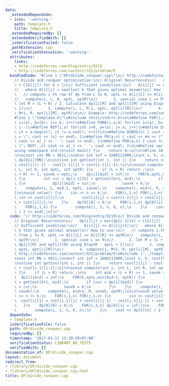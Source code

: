 ```yaml
---
data:
  _extendedDependsOn:
  - icon: ':warning:'
    path: template.h
    title: template.h
  _extendedRequiredBy: []
  _extendedVerifiedWith: []
  _isVerificationFailed: false
  _pathExtension: cpp
  _verificationStatusIcon: ':warning:'
  attributes:
    links:
    - http://codeforces.com/blog/entry/8219
    - http://codeforces.com/contest/321/problem/E
  bundledCode: "#line 1 \"DP/divide_conquer.cpp\"\n// http://codeforces.com/blog/entry/8219\n\
    // Divide and conquer optimization:\n// Original Recurrence\n//   dp[i][j] = min(dp[i-1][k]\
    \ + C[k][j]) for k < j\n// Sufficient condition:\n//   A[i][j] <= A[i][j+1]\n\
    //   where A[i][j] = smallest k that gives optimal answer\n// How to use:\n//\
    \   // compute i-th row of dp from L to R. optL <= A[i][L] <= A[i][R] <= optR\n\
    //   compute(i, L, R, optL, optR)\n//       1. special case L == R\n//       2.\
    \ let M = (L + R) / 2. Calculate dp[i][M] and opt[i][M] using O(optR - optL +\
    \ 1)\n//       3. compute(i, L, M-1, optL, opt[i][M])\n//       4. compute(i,\
    \ M+1, R, opt[i][M], optR)\n\n// Example: http://codeforces.com/contest/321/problem/E\n\
    #line 1 \"template.h\"\n#include <bits/stdc++.h>\n\n#define FOR(i,a,b) for(int\
    \ i=(a),_b=(b); i<=_b; i++)\n#define FORD(i,a,b) for(int i=(a),_b=(b); i>=_b;\
    \ i--)\n#define REP(i,a) for(int i=0,_a=(a); i<_a; i++)\n#define EACH(it,a) for(__typeof(a.begin())\
    \ it = a.begin(); it != a.end(); ++it)\n\n#define DEBUG(x) { cout << #x << \"\
    \ = \"; cout << (x) << endl; }\n#define PR(a,n) { cout << #a << \" = \"; FOR(_,1,n)\
    \ cout << a[_] << ' '; cout << endl; }\n#define PR0(a,n) { cout << #a << \" =\
    \ \"; REP(_,n) cout << a[_] << ' '; cout << endl; }\n\n#define sqr(x) ((x) * (x))\n\
    using namespace std;\n\nint main() {\n    return 0;\n}\n\n#line 18 \"DP/divide_conquer.cpp\"\
    \n\nconst int MN = 4011;\nconst int inf = 1000111000;\nint n, k, cost[MN][MN],\
    \ dp[811][MN];\n\ninline int getCost(int i, int j) {\n    return cost[j][j] -\
    \ cost[j][i-1] - cost[i-1][j] + cost[i-1][i-1];\n}\n\nvoid compute(int i, int\
    \ L, int R, int optL, int optR) {\n    if (L > R) return ;\n\n    int mid = (L\
    \ + R) >> 1, savek = optL;\n    dp[i][mid] = inf;\n    FOR(k,optL,min(mid-1, optR))\
    \ {\n        int cur = dp[i-1][k] + getCost(k+1, mid);\n        if (cur < dp[i][mid])\
    \ {\n            dp[i][mid] = cur;\n            savek = k;\n        }\n    }\n\
    \    compute(i, L, mid-1, optL, savek);\n    compute(i, mid+1, R, savek, optR);\n\
    }\n\nvoid solve() {\n    cin >> n >> k;\n    FOR(i,1,n) FOR(j,1,n) {\n       \
    \ cin >> cost[i][j];\n        cost[i][j] = cost[i-1][j] + cost[i][j-1] - cost[i-1][j-1]\
    \ + cost[i][j];\n    }\n    dp[0][0] = 0;\n    FOR(i,1,n) dp[0][i] = inf;\n\n\
    \    FOR(i,1,k) {\n        compute(i, 1, n, 0, n);\n    }\n    cout << dp[k][n]\
    \ / 2 << endl;\n}\n"
  code: "// http://codeforces.com/blog/entry/8219\n// Divide and conquer optimization:\n\
    // Original Recurrence\n//   dp[i][j] = min(dp[i-1][k] + C[k][j]) for k < j\n\
    // Sufficient condition:\n//   A[i][j] <= A[i][j+1]\n//   where A[i][j] = smallest\
    \ k that gives optimal answer\n// How to use:\n//   // compute i-th row of dp\
    \ from L to R. optL <= A[i][L] <= A[i][R] <= optR\n//   compute(i, L, R, optL,\
    \ optR)\n//       1. special case L == R\n//       2. let M = (L + R) / 2. Calculate\
    \ dp[i][M] and opt[i][M] using O(optR - optL + 1)\n//       3. compute(i, L, M-1,\
    \ optL, opt[i][M])\n//       4. compute(i, M+1, R, opt[i][M], optR)\n\n// Example:\
    \ http://codeforces.com/contest/321/problem/E\n#include \"../template.h\"\n\n\
    const int MN = 4011;\nconst int inf = 1000111000;\nint n, k, cost[MN][MN], dp[811][MN];\n\
    \ninline int getCost(int i, int j) {\n    return cost[j][j] - cost[j][i-1] - cost[i-1][j]\
    \ + cost[i-1][i-1];\n}\n\nvoid compute(int i, int L, int R, int optL, int optR)\
    \ {\n    if (L > R) return ;\n\n    int mid = (L + R) >> 1, savek = optL;\n  \
    \  dp[i][mid] = inf;\n    FOR(k,optL,min(mid-1, optR)) {\n        int cur = dp[i-1][k]\
    \ + getCost(k+1, mid);\n        if (cur < dp[i][mid]) {\n            dp[i][mid]\
    \ = cur;\n            savek = k;\n        }\n    }\n    compute(i, L, mid-1, optL,\
    \ savek);\n    compute(i, mid+1, R, savek, optR);\n}\n\nvoid solve() {\n    cin\
    \ >> n >> k;\n    FOR(i,1,n) FOR(j,1,n) {\n        cin >> cost[i][j];\n      \
    \  cost[i][j] = cost[i-1][j] + cost[i][j-1] - cost[i-1][j-1] + cost[i][j];\n \
    \   }\n    dp[0][0] = 0;\n    FOR(i,1,n) dp[0][i] = inf;\n\n    FOR(i,1,k) {\n\
    \        compute(i, 1, n, 0, n);\n    }\n    cout << dp[k][n] / 2 << endl;\n}\n"
  dependsOn:
  - template.h
  isVerificationFile: false
  path: DP/divide_conquer.cpp
  requiredBy: []
  timestamp: '2017-03-17 13:20:39+07:00'
  verificationStatus: LIBRARY_NO_TESTS
  verifiedWith: []
documentation_of: DP/divide_conquer.cpp
layout: document
redirect_from:
- /library/DP/divide_conquer.cpp
- /library/DP/divide_conquer.cpp.html
title: DP/divide_conquer.cpp
---
```


